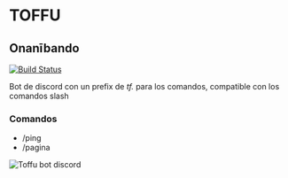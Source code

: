 # TOFFU
## Onanībando

[![Build Status](https://travis-ci.org/joemccann/dillinger.svg?branch=master)](https://travis-ci.org/joemccann/dillinger)


Bot de discord con un prefix de *tf.* para los comandos, compatible con los comandos slash

### Comandos
* /ping
* /pagina


![Toffu bot discord](https://i.imgur.com/GLPfwSa.jpg "Toffu")